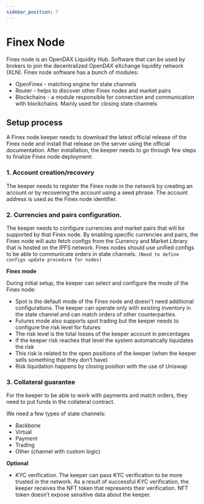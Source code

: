 ```yaml
---
sidebar_position: 7
---
```


# Finex Node

Finex node is an OpenDAX Liquidity Hub. Software that can be used by brokers to join the decentralized OpenDAX eXchange liquidity network (XLN). Finex node software has a bunch of modules: 

- OpenFinex - matching engine for state channels
- Router - helps to discover other Finex nodes and market pairs
- Blockchains - a module responsible for connection and communication with blockchains. Mainly used for closing state channels

## Setup process

A Finex node keeper needs to download the latest official release of the Finex node and install that release on the server using the official documentation. After installation, the keeper needs to go through few steps to finalize Finex node deployment:

### 1. Account creation/recovery

The keeper needs to register the Finex node in the network by creating an account or by recovering the account using a seed phrase. The account address is used as the Finex node identifier.

### 2. Currencies and pairs configuration. 

The keeper needs to configure currencies and market pairs that will be supported by that Finex node. By enabling specific currencies and pairs, the Finex node will auto fetch configs from the Currency and Market Library that is hosted on the IPFS network. Finex nodes should use unified configs to be able to communicate orders in state channels. `(Need to define configs update procedure for nodes)`

**Finex mode**

During initial setup, the keeper can select and configure the mode of the Finex node:

- Spot is the default mode of the Finex node and doesn't need additional configurations. The keeper can operate only with existing inventory in the state channel and can match orders of other counterparties.
- Futures mode also supports spot trading but the keeper needs to configure the risk level for futures
- The risk level is the total losses of the keeper account in percentages
- If the keeper risk reaches that level the system automatically liquidates the risk
- This risk is related to the open positions of the keeper (when the keeper sells something that they don’t have)
- Risk liquidation happens by closing position with the use of Uniswap

### 3. Collateral guarantee

For the keeper to be able to work with payments and match orders, they need to put funds in the collateral contract.
<!--- FIXME: (The size of collateral is TBD). --->

We need a few types of state channels:

- Backbone
- Virtual
- Payment
- Trading
- Other (channel with custom logic)

**Optional**

<!--- FIXME: The keeper can stake YEL token for benefits (TBD). --->
- KYC verification. The keeper can pass KYC verification to be more trusted in the network. As a result of successful KYC verification, the keeper receives the NFT token that represents their verification. NFT token doesn’t expose sensitive data about the keeper.
    